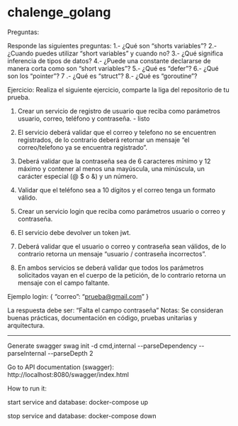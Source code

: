 # chalenge_golang

Preguntas:

Responde las siguientes preguntas:
1.- ¿Qué son “shorts variables”?
2.- ¿Cuando puedes utilizar “short variables” y cuando no?
3.- ¿Qué significa inferencia de tipos de datos?
4.- ¿Puede una constante declararse de manera corta como son “short variables”?
5.- ¿Qué es “defer”?
6.- ¿Qué son los “pointer”?
7 .- ¿Qué es “struct”?
8.- ¿Qué es “goroutine”?

Ejercicio:
Realiza el siguiente ejercicio, comparte la liga del repositorio de tu prueba.
1. Crear un servicio de registro de usuario que reciba como parámetros usuario, correo,
teléfono y contraseña. - listo

2. El servicio deberá validar que el correo y telefono no se encuentren registrados, de lo
contrario deberá retornar un mensaje “el correo/telefono ya se encuentra registrado”.

3. Deberá validar que la contraseña sea de 6 caracteres mínimo y 12 máximo y contener
al menos una mayúscula, una minúscula, un carácter especial (@ $ o &) y un número.
4. Validar que el teléfono sea a 10 dígitos y el correo tenga un formato válido.


5. Crear un servicio login que reciba como parámetros usuario o correo y contraseña.
6. El servicio debe devolver un token jwt.
7. Deberá validar que el usuario o correo y contraseña sean válidos, de lo contrario
retorna un mensaje “usuario / contraseña incorrectos”.
1. En ambos servicios se deberá validar que todos los parámetros solicitados vayan en el
cuerpo de la petición, de lo contrario retorna un mensaje con el campo faltante.

Ejemplo login:
{
“correo”: “prueba@gmail.com”
}

La respuesta debe ser:
“Falta el campo contraseña”
Notas: Se consideran buenas prácticas, documentación en código, pruebas unitarias y
arquitectura.

----------
Generate swagger
swag init -d cmd,internal --parseDependency --parseInternal --parseDepth 2


Go to API documentation (swagger):
http://localhost:8080/swagger/index.html

How to run it:

start service and database:
docker-compose up

stop service and database:
docker-compose down
